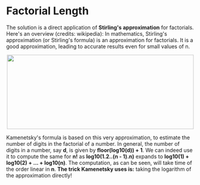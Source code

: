 # Factorial Length

The solution is a direct application of **Stirling's approximation** for factorials. Here's an overview (credits: wikipedia):
In mathematics, Stirling's approximation (or Stirling's formula) is an approximation for factorials. It is a good approximation, leading to accurate results even for small values of n.

<p align="center">
  <img width="500" height="200" src="https://wikimedia.org/api/rest_v1/media/math/render/svg/7fe20ccef4b13b2fc2b79b752fb595da6d855de2">
</p>

Kamenetsky's formula is based on this very approximation, to estimate the number of digits in the factorial of a number. In general, the number of digits 
in a number, say **d**, is given by **floor(log10(d)) + 1**. We can indeed use it to compute the same for **n!** as **log10(1.2..(n - 1).n)** expands to 
**log10(1) + log10(2) + ... + log10(n)**. The computation, as can be seen, will take time of the order linear in **n**. **The trick Kamenetsky uses is:** taking the
logarithm of the approximation directly!
